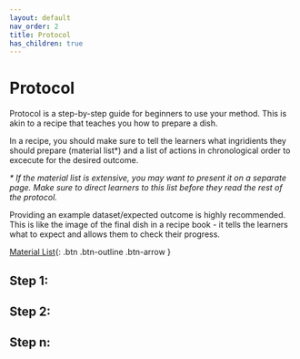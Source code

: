 ```yaml
---
layout: default
nav_order: 2
title: Protocol
has_children: true
---
```

# Protocol

Protocol is a step-by-step guide for beginners to use your method. This is akin to a recipe that teaches you how to prepare a dish. 

In a recipe, you should make sure to tell the learners what ingridients they should prepare (material list*) and a list of actions in chronological order to excecute for the desired outcome.

*\* If the material list is extensive, you may want to present it on a separate page. Make sure to direct learners to this list before they read the rest of the protocol.*

Providing an example dataset/expected outcome is highly recommended. This is like the image of the final dish in a recipe book - it tells the learners what to expect and allows them to check their progress.

[Material List](./material-list.md){: .btn .btn-outline .btn-arrow }

## Step 1: 

## Step 2:  

## Step n:  